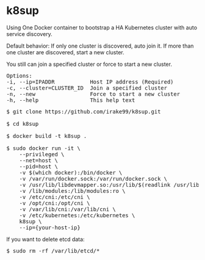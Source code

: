 # k8sup

Using One Docker container to bootstrap a HA Kubernetes cluster with auto service discovery.

Default behavior: If only one cluster is discovered, auto join it. If more than one cluster are discovered, start a new cluster.

You still can join a specified cluster or force to start a new cluster.

<pre>
Options:
-i, --ip=IPADDR           Host IP address (Required)
-c, --cluster=CLUSTER_ID  Join a specified cluster
-n, --new                 Force to start a new cluster
-h, --help                This help text
</pre>

<pre>
$ git clone https://github.com/irake99/k8sup.git

$ cd k8sup

$ docker build -t k8sup .

$ sudo docker run -it \
    --privileged \
    --net=host \
    --pid=host \
    -v $(which docker):/bin/docker \
    -v /var/run/docker.sock:/var/run/docker.sock \
    -v /usr/lib/libdevmapper.so:/usr/lib/$(readlink /usr/lib/libdevmapper.so | xargs basename) \
    -v /lib/modules:/lib/modules:ro \
    -v /etc/cni:/etc/cni \
    -v /opt/cni:/opt/cni \
    -v /var/lib/cni:/var/lib/cni \
    -v /etc/kubernetes:/etc/kubernetes \
    k8sup \
    --ip={your-host-ip}
</pre>

If you want to delete etcd data:
<pre>
$ sudo rm -rf /var/lib/etcd/*
</pre>

